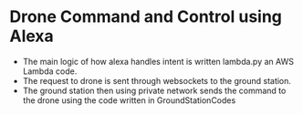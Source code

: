 # Drone Command and Control using Alexa

* The main logic of how alexa handles intent is written lambda.py an AWS Lambda code.
* The request to drone is sent through websockets to the ground station.
* The ground station then using private network sends the command to the drone using the code written in GroundStationCodes
